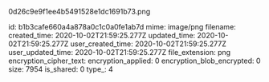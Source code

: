 0d26c9e9f1ee4b5491528e1dc1691b73.png

id: b1b3cafe660a4a878a0c1c0a0fe1ab7d
mime: image/png
filename: 
created_time: 2020-10-02T21:59:25.277Z
updated_time: 2020-10-02T21:59:25.277Z
user_created_time: 2020-10-02T21:59:25.277Z
user_updated_time: 2020-10-02T21:59:25.277Z
file_extension: png
encryption_cipher_text: 
encryption_applied: 0
encryption_blob_encrypted: 0
size: 7954
is_shared: 0
type_: 4